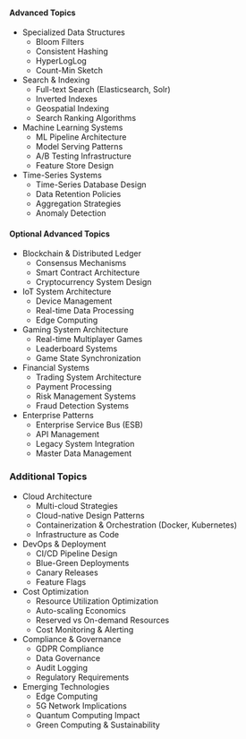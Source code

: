 

#### Advanced Topics

- Specialized Data Structures
  - Bloom Filters
  - Consistent Hashing
  - HyperLogLog
  - Count-Min Sketch
- Search & Indexing
  - Full-text Search (Elasticsearch, Solr)
  - Inverted Indexes
  - Geospatial Indexing
  - Search Ranking Algorithms
- Machine Learning Systems
  - ML Pipeline Architecture
  - Model Serving Patterns
  - A/B Testing Infrastructure
  - Feature Store Design
- Time-Series Systems
  - Time-Series Database Design
  - Data Retention Policies
  - Aggregation Strategies
  - Anomaly Detection

#### Optional Advanced Topics

- Blockchain & Distributed Ledger
  - Consensus Mechanisms
  - Smart Contract Architecture
  - Cryptocurrency System Design
- IoT System Architecture
  - Device Management
  - Real-time Data Processing
  - Edge Computing
- Gaming System Architecture
  - Real-time Multiplayer Games
  - Leaderboard Systems
  - Game State Synchronization
- Financial Systems
  - Trading System Architecture
  - Payment Processing
  - Risk Management Systems
  - Fraud Detection Systems
- Enterprise Patterns
  - Enterprise Service Bus (ESB)
  - API Management
  - Legacy System Integration
  - Master Data Management

### Additional Topics

- Cloud Architecture
  - Multi-cloud Strategies
  - Cloud-native Design Patterns
  - Containerization & Orchestration (Docker, Kubernetes)
  - Infrastructure as Code
- DevOps & Deployment
  - CI/CD Pipeline Design
  - Blue-Green Deployments
  - Canary Releases
  - Feature Flags
- Cost Optimization
  - Resource Utilization Optimization
  - Auto-scaling Economics
  - Reserved vs On-demand Resources
  - Cost Monitoring & Alerting
- Compliance & Governance
  - GDPR Compliance
  - Data Governance
  - Audit Logging
  - Regulatory Requirements
- Emerging Technologies
  - Edge Computing
  - 5G Network Implications
  - Quantum Computing Impact
  - Green Computing & Sustainability